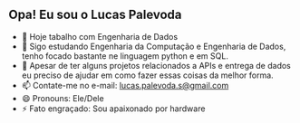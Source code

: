 ## Opa! Eu sou o Lucas Palevoda


- 🔭 Hoje tabalho com Engenharia de Dados
- 🌱 Sigo estudando Engenharia da Computação e Engenharia de Dados, tenho focado bastante ne linguagem python e em SQL.
- 🤔 Apesar de ter alguns projetos relacionados a APIs e entrega de dados eu preciso de ajudar em como fazer essas coisas da melhor forma. 
- 📫 Contate-me no e-mail: lucas.palevoda.s@gmail.com
- 😄 Pronouns: Ele/Dele
- ⚡ Fato engraçado: Sou apaixonado por hardware
